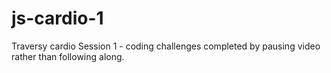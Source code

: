 # js-cardio-1

Traversy cardio Session 1 - coding challenges completed by pausing video rather than following along.
